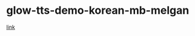 # glow-tts-demo-korean-mb-melgan

[link](https://joovvhan.github.io/glow-tts-demo-korean-mb-melgan/)
